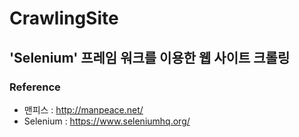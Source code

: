 # CrawlingSite

## 'Selenium' 프레임 워크를 이용한 웹 사이트 크롤링



### Reference 
   - 맨피스 : http://manpeace.net/  
   - Selenium : https://www.seleniumhq.org/
